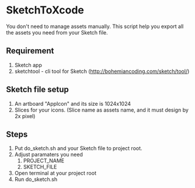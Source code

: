 # SketchToXcode

You don't need to manage assets manually. This script help you export all the assets you need from your Sketch file.

## Requirement
1. Sketch app
2. sketchtool - cli tool for Sketch (http://bohemiancoding.com/sketch/tool/)

## Sketch file setup
1. An artboard "AppIcon" and its size is 1024x1024
2. Slices for your icons. (Slice name as assets name, and it must design by 2x pixel)

## Steps
1. Put do_sketch.sh and your Sketch file to project root.
2. Adjust paramaters you need 
	1. PROJECT_NAME
	2. SKETCH_FILE
3. Open terminal at your project root
4. Run do_sketch.sh
